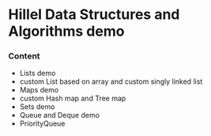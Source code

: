 # Hillel Data Structures and Algorithms demo


### Content
- Lists demo
- custom List based on array and custom singly linked list
- Maps demo
- custom Hash map and Tree map
- Sets demo
- Queue and Deque demo
- PriorityQueue